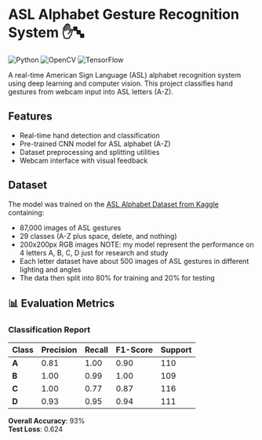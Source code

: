 # ASL Alphabet Gesture Recognition System ✋🔤

![Python](https://img.shields.io/badge/Python-3.8%2B-blue)
![OpenCV](https://img.shields.io/badge/OpenCV-4.5%2B-orange)
![TensorFlow](https://img.shields.io/badge/TensorFlow-2.x-red)

A real-time American Sign Language (ASL) alphabet recognition system using deep learning and computer vision. This project classifies hand gestures from webcam input into ASL letters (A-Z).

## Features

- Real-time hand detection and classification
- Pre-trained CNN model for ASL alphabet (A-Z)
- Dataset preprocessing and splitting utilities
- Webcam interface with visual feedback

## Dataset

The model was trained on the [ASL Alphabet Dataset from Kaggle](https://www.kaggle.com/datasets/grassknoted/asl-alphabet) containing:
- 87,000 images of ASL gestures
- 29 classes (A-Z plus space, delete, and nothing)
- 200x200px RGB images
NOTE: my model represent the performance on 4 letters A, B, C, D just for research and study
- Each letter dataset have about 500 images of ASL gestures in different lighting and angles
- The data then split into 80% for training and 20% for testing

## 📊 Evaluation Metrics

### Classification Report

| Class | Precision | Recall | F1-Score | Support |
|-------|-----------|--------|----------|---------|
| **A** | 0.81      | 1.00   | 0.90     | 110     |
| **B** | 1.00      | 0.99   | 1.00     | 109     |
| **C** | 1.00      | 0.77   | 0.87     | 116     |
| **D** | 0.93      | 0.95   | 0.94     | 111     |

**Overall Accuracy**: 93%  
**Test Loss**: 0.624
